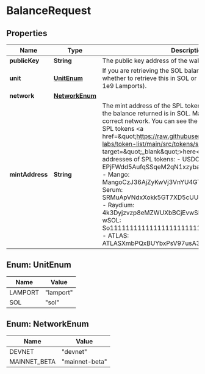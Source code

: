 

# BalanceRequest


## Properties

Name | Type | Description | Notes
------------ | ------------- | ------------- | -------------
**publicKey** | **String** | The public key address of the wallet | 
**unit** | [**UnitEnum**](#UnitEnum) | If you are retrieving the SOL balance, you can select whether to retrieve this in SOL or Lamport units (1 SOL &#x3D; 1e9 Lamports). |  [optional]
**network** | [**NetworkEnum**](#NetworkEnum) |  |  [optional]
**mintAddress** | **String** | The mint address of the SPL token or NFT. If not provided, the balance returned is in SOL. Make sure to use the correct network.  You can see the mint addresses of popular SPL tokens &lt;a href&#x3D;\&quot;https://raw.githubusercontent.com/solana-labs/token-list/main/src/tokens/solana.tokenlist.json\&quot; target&#x3D;\&quot;_blank\&quot;&gt;here&lt;/a&gt;.  Some example mint addresses of SPL tokens: - USDC: EPjFWdd5AufqSSqeM2qN1xzybapC8G4wEGGkZwyTDt1v - Mango: MangoCzJ36AjZyKwVj3VnYU4GTonjfVEnJmvvWaxLac - Serum: SRMuApVNdxXokk5GT7XD5cUUgXMBCoAz2LHeuAoKWRt - Raydium: 4k3Dyjzvzp8eMZWUXbBCjEvwSkkk59S5iCNLY3QrkX6R - wSOL: So11111111111111111111111111111111111111112 - ATLAS: ATLASXmbPQxBUYbxPsV97usA3fPQYEqzQBUHgiFCUsXx |  [optional]



## Enum: UnitEnum

Name | Value
---- | -----
LAMPORT | &quot;lamport&quot;
SOL | &quot;sol&quot;



## Enum: NetworkEnum

Name | Value
---- | -----
DEVNET | &quot;devnet&quot;
MAINNET_BETA | &quot;mainnet-beta&quot;



